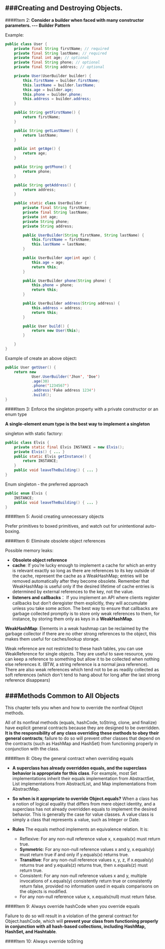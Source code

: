 ###Creating and Destroying Objects.
---


####Item 2: **Consider a builder when faced with many constructor parameters. --- Builder Pattern**

Example:

```java
public class User {
	private final String firstName; // required
	private final String lastName; // required
	private final int age; // optional
	private final String phone; // optional
	private final String address; // optional

	private User(UserBuilder builder) {
		this.firstName = builder.firstName;
		this.lastName = builder.lastName;
		this.age = builder.age;
		this.phone = builder.phone;
		this.address = builder.address;
	}

	public String getFirstName() {
		return firstName;
	}

	public String getLastName() {
		return lastName;
	}

	public int getAge() {
		return age;
	}

	public String getPhone() {
		return phone;
	}

	public String getAddress() {
		return address;
	}

	public static class UserBuilder {
		private final String firstName;
		private final String lastName;
		private int age;
		private String phone;
		private String address;

		public UserBuilder(String firstName, String lastName) {
			this.firstName = firstName;
			this.lastName = lastName;
		}

		public UserBuilder age(int age) {
			this.age = age;
			return this;
		}

		public UserBuilder phone(String phone) {
			this.phone = phone;
			return this;
		}

		public UserBuilder address(String address) {
			this.address = address;
			return this;
		}

		public User build() {
			return new User(this);
		}

	}
}

```

Example of create an above object:

```java
public User getUser() {
	return new
			User.UserBuilder('Jhon', 'Doe')
			.age(30)
			.phone('1234567')
			.address('Fake address 1234')
			.build();
}
```


####Item 3: Enforce the singleton property with a private constructor or an enum type

**A single-element enum type is the best way to implement a singleton**

singleton with static factory:

```java
public class Elvis {
    private static final Elvis INSTANCE = new Elvis();
    private Elvis() { ... }
    public static Elvis getInstance() {
        return INSTANCE; 
    }
    public void leaveTheBuilding() { ... }
}
```

Enum singleton - the preferred approach

```java
public enum Elvis {
    INSTANCE;
    public void leaveTheBuilding() { ... }
}
```

####Item 5: Avoid creating unnecessary objects

Prefer primitives to boxed primitives, and watch out for unintentional auto-boxing.

####Item 6: Eliminate obsolete object references

Possible memory leaks:

- **Obsolete object reference**
- **cache**: If you’re lucky enough to implement a cache for which an entry is relevant exactly
so long as there are references to its key outside of the cache, represent the cache
as a WeakHashMap; entries will be removed automatically after they become obsolete.
Remember that WeakHashMap is useful only if the desired lifetime of cache
entries is determined by external references to the key, not the value.
- **listeners and callbacks**： If you implement an API where clients register callbacks but don’t deregister them explicitly, they will accumulate unless you take some action. The best way to
ensure that callbacks are garbage collected promptly is to store only weak references
to them, for instance, by storing them only as keys in a **WeakHashMap**.

**WeakHashMap**: Elements in a weak hashmap can be reclaimed by the garbage collector if there are no other strong references to the object, this makes them useful for caches/lookup storage.

Weak reference are not restricted to these hash tables, you can use WeakReference for single objects. They are useful to save resource, you can keep a reference to something but allow it to be collected when nothing else references it. (BTW, a string reference is a normal java reference). There are also weak references which tend not to be as readily collected as soft references (which don't tend to hang about for long after the last strong reference disappears)


###Methods Common to All Objects
---
This chapter tells you when and how to override the nonfinal Object methods.


All of its nonfinal methods (equals, hashCode, toString, clone, and finalize)
have explicit general contracts because they are designed to be overridden. **It is
the responsibility of any class overriding these methods to obey their general contracts**;
failure to do so will prevent other classes that depend on the contracts (such
as HashMap and HashSet) from functioning properly in conjunction with the class.

####Item 8: Obey the general contract when overriding equals
- **A superclass has already overridden equals, and the superclass behavior
is appropriate for this class**. For example, most Set implementations inherit
their equals implementation from AbstractSet, List implementations from
AbstractList, and Map implementations from AbstractMap.


- **So when is it appropriate to override Object.equals?** When a class has a
notion of logical equality that differs from mere object identity, and a superclass
has not already overridden equals to implement the desired behavior. This is generally
the case for value classes. A value class is simply a class that represents a
value, such as Integer or Date.

- **Rules** The equals method implements an equivalence relation. It is:
  * Reflexive: For any non-null reference value x, x.equals(x) must return true.
  * **Symmetric**: For any non-null reference values x and y, x.equals(y) must return
true if and only if y.equals(x) returns true.
  * **Transitive**: For any non-null reference values x, y, z, if x.equals(y) returns
true and y.equals(z) returns true, then x.equals(z) must return true.
  * Consistent: For any non-null reference values x and y, multiple invocations
of x.equals(y) consistently return true or consistently return false, provided
no information used in equals comparisons on the objects is modified.
  * For any non-null reference value x, x.equals(null) must return false.


####Item 9: Always override hashCode when you override equals

Failure to do so
will result in a violation of the general contract for Object.hashCode, which will
**prevent your class from functioning properly in conjunction with all hash-based
collections, including HashMap, HashSet, and Hashtable**.

####Item 10: Always override toString



